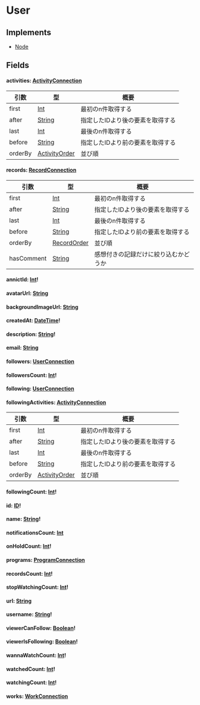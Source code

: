 # User

## Implements

- [Node](/api/graphql/interfaces/node.md)


## Fields

#### activities: [ActivityConnection](/api/graphql/objects/activity-connection.md)

| 引数 | 型 | 概要 |
| --- | --- | --- |
| first | [Int](/api/graphql/scalars/int.md) | 最初のn件取得する |
| after | [String](/api/graphql/scalars/string.md) | 指定したIDより後の要素を取得する |
| last | [Int](/api/graphql/scalars/int.md) | 最後のn件取得する |
| before | [String](/api/graphql/scalars/string.md) | 指定したIDより前の要素を取得する |
| orderBy | [ActivityOrder](/api/graphql/input-objects/activity-order.md) | 並び順 |

#### records: [RecordConnection](/api/graphql/objects/record-connection.md)

| 引数 | 型 | 概要 |
| --- | --- | --- |
| first | [Int](/api/graphql/scalars/int.md) | 最初のn件取得する |
| after | [String](/api/graphql/scalars/string.md) | 指定したIDより後の要素を取得する |
| last | [Int](/api/graphql/scalars/int.md) | 最後のn件取得する |
| before | [String](/api/graphql/scalars/string.md) | 指定したIDより前の要素を取得する |
| orderBy | [RecordOrder](/api/graphql/input-objects/record-order.md) | 並び順 |
| hasComment | [String](/api/graphql/scalars/boolean.md) | 感想付きの記録だけに絞り込むかどうか |

#### annictId: [Int](/api/graphql/scalars/int.md)!

#### avatarUrl: [String](/api/graphql/scalars/string.md)

#### backgroundImageUrl: [String](/api/graphql/scalars/string.md)

#### createdAt: [DateTime](/api/graphql/scalars/date-time.md)!

#### description: [String](/api/graphql/scalars/string.md)!

#### email: [String](/api/graphql/scalars/string.md)

#### followers: [UserConnection](/api/graphql/objects/user-connection.md)

#### followersCount: [Int](/api/graphql/scalars/int.md)!

#### following: [UserConnection](/api/graphql/objects/user-connection.md)

#### followingActivities: [ActivityConnection](/api/graphql/objects/activity-connection.md)

| 引数 | 型 | 概要 |
| --- | --- | --- |
| first | [Int](/api/graphql/scalars/int.md) | 最初のn件取得する |
| after | [String](/api/graphql/scalars/string.md) | 指定したIDより後の要素を取得する |
| last | [Int](/api/graphql/scalars/int.md) | 最後のn件取得する |
| before | [String](/api/graphql/scalars/string.md) | 指定したIDより前の要素を取得する |
| orderBy | [ActivityOrder](/api/graphql/input-objects/activity-order.md) | 並び順 |

#### followingCount: [Int](/api/graphql/scalars/int.md)!

#### id: [ID](/api/graphql/scalars/id.md)!

#### name: [String](/api/graphql/scalars/string.md)!

#### notificationsCount: [Int](/api/graphql/scalars/int.md)

#### onHoldCount: [Int](/api/graphql/scalars/int.md)!

#### programs: [ProgramConnection](/api/graphql/objects/program-connection.md)

#### recordsCount: [Int](/api/graphql/scalars/int.md)!

#### stopWatchingCount: [Int](/api/graphql/scalars/int.md)!

#### url: [String](/api/graphql/scalars/string.md)

#### username: [String](/api/graphql/scalars/string.md)!

#### viewerCanFollow: [Boolean](/api/graphql/scalars/boolean.md)!

#### viewerIsFollowing: [Boolean](/api/graphql/scalars/boolean.md)!

#### wannaWatchCount: [Int](/api/graphql/scalars/int.md)!

#### watchedCount: [Int](/api/graphql/scalars/int.md)!

#### watchingCount: [Int](/api/graphql/scalars/int.md)!

#### works: [WorkConnection](/api/graphql/objects/work-connection.md)
